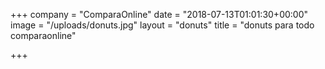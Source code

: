 +++
company = "ComparaOnline"
date = "2018-07-13T01:01:30+00:00"
image = "/uploads/donuts.jpg"
layout = "donuts"
title = "donuts para todo comparaonline"

+++
